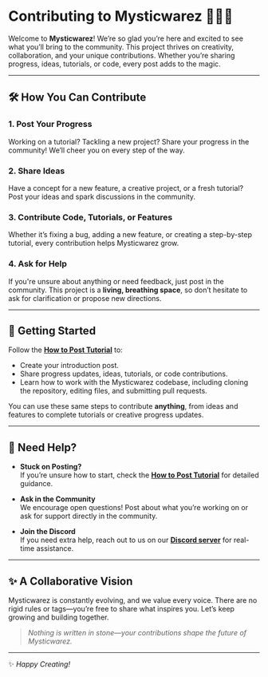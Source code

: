 # Contributing to Mysticwarez 🌌🔮✨  

Welcome to **Mysticwarez**! We’re so glad you’re here and excited to see what you’ll bring to the community. This project thrives on creativity, collaboration, and your unique contributions. Whether you’re sharing progress, ideas, tutorials, or code, every post adds to the magic.  

---

## 🛠️ How You Can Contribute  

### 1. **Post Your Progress**  
Working on a tutorial? Tackling a new project? Share your progress in the community! We’ll cheer you on every step of the way.  

### 2. **Share Ideas**  
Have a concept for a new feature, a creative project, or a fresh tutorial? Post your ideas and spark discussions in the community.  

### 3. **Contribute Code, Tutorials, or Features**  
Whether it’s fixing a bug, adding a new feature, or creating a step-by-step tutorial, every contribution helps Mysticwarez grow.  

### 4. **Ask for Help**  
If you're unsure about anything or need feedback, just post in the community. This project is a **living, breathing space**, so don’t hesitate to ask for clarification or propose new directions.  

---

## 🚀 Getting Started  

Follow the **[How to Post Tutorial](https://www.mysticwarez.com/tutorials/how-to-join-mysticwarez/index.html)** to:  
- Create your introduction post.  
- Share progress updates, ideas, tutorials, or code contributions.  
- Learn how to work with the Mysticwarez codebase, including cloning the repository, editing files, and submitting pull requests.  

You can use these same steps to contribute **anything**, from ideas and features to complete tutorials or creative progress updates.  

---

## 🌟 Need Help?  

- **Stuck on Posting?**  
   If you’re unsure how to start, check the **[How to Post Tutorial](https://www.mysticwarez.com/tutorials/how-to-join-mysticwarez/index.html)** for detailed guidance.  

- **Ask in the Community**  
   We encourage open questions! Post about what you’re working on or ask for support directly in the community.  

- **Join the Discord**  
   If you need extra help, reach out to us on our **[Discord server](https://discord.gg/zqrK5ZDxZF)** for real-time assistance.  

---

## ✨ A Collaborative Vision  

Mysticwarez is constantly evolving, and we value every voice. There are no rigid rules or tags—you’re free to share what inspires you. Let’s keep growing and building together.  

> *Nothing is written in stone—your contributions shape the future of Mysticwarez.*  

---

✨ *Happy Creating!*  
